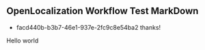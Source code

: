 ## OpenLocalization Workflow Test MarkDown
* facd440b-b3b7-46e1-937e-2fc9c8e54ba2 
thanks!

Hello world